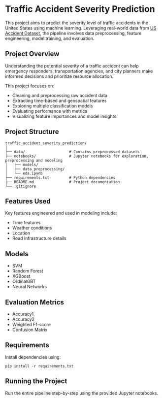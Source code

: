 # Traffic Accident Severity Prediction

This project aims to predict the severity level of traffic accidents in the United States using machine learning. Leveraging real-world data from [US Accident Dataset](https://www.kaggle.com/datasets/sobhanmoosavi/us-accidents), the pipeline involves data preprocessing, feature engineering, model training, and evaluation.


## Project Overview

Understanding the potential severity of a traffic accident can help emergency responders, transportation agencies, and city planners make informed decisions and prioritize resource allocation.

This project focuses on:

- Cleaning and preprocessing raw accident data
- Extracting time-based and geospatial features
- Exploring multiple classification models
- Evaluating performance with metrics
- Visualizing feature importances and model insights

## Project Structure

```
traffic_accident_severity_prediction/
│
├── data/                    # Contains preprocessed datasets
├── notebooks/               # Jupyter notebooks for exploration, preprocessing and modeling
│   ├── models/              
│   ├── data_preprocessing/
│   └── eda.ipynb
├── requirements.txt         # Python dependencies
├── README.md                # Project documentation
└── .gitignore
```

## Features Used

Key features engineered and used in modeling include:

- Time features
- Weather conditions
- Location
- Road infrastructure details

## Models

- SVM
- Random Forest
- XGBoost
- OrdinalGBT
- Neural Networks

## Evaluation Metrics

- Accuracy1
- Accuracy2
- Weighted F1-score
- Confusion Matrix

## Requirements

Install dependencies using:

```pip install -r requirements.txt```

## Running the Project
Run the entire pipeline step-by-step using the provided Jupyter notebooks.
